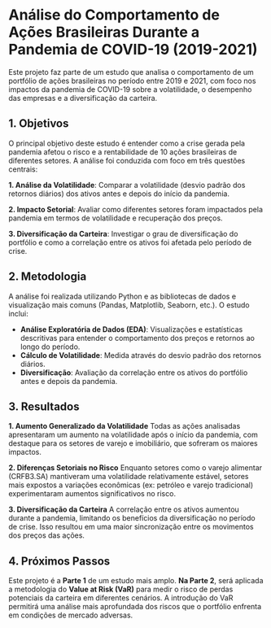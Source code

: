 # Análise do Comportamento de Ações Brasileiras Durante a Pandemia de COVID-19 (2019-2021)
Este projeto faz parte de um estudo que analisa o comportamento de um portfólio de ações brasileiras no período entre 2019 e 2021, com foco nos impactos da pandemia de COVID-19 sobre a volatilidade, o desempenho das empresas e a diversificação da carteira.

## 1. Objetivos
O principal objetivo deste estudo é entender como a crise gerada pela pandemia afetou o risco e a rentabilidade de 10 ações brasileiras de diferentes setores. A análise foi conduzida com foco em três questões centrais:

**1. Análise da Volatilidade**: Comparar a volatilidade (desvio padrão dos retornos diários) dos ativos antes e depois do início da pandemia.

**2. Impacto Setorial**: Avaliar como diferentes setores foram impactados pela pandemia em termos de volatilidade e recuperação dos preços.

**3. Diversificação da Carteira**: Investigar o grau de diversificação do portfólio e como a correlação entre os ativos foi afetada pelo período de crise.

## 2. Metodologia
A análise foi realizada utilizando Python e as bibliotecas de dados e visualização mais comuns (Pandas, Matplotlib, Seaborn, etc.). O estudo inclui:

* **Análise Exploratória de Dados (EDA)**: Visualizações e estatísticas descritivas para entender o comportamento dos preços e retornos ao longo do período.
* **Cálculo de Volatilidade**: Medida através do desvio padrão dos retornos diários.
* **Diversificação**: Avaliação da correlação entre os ativos do portfólio antes e depois da pandemia.

## 3. Resultados
**1. Aumento Generalizado da Volatilidade**
Todas as ações analisadas apresentaram um aumento na volatilidade após o início da pandemia, com destaque para os setores de varejo e imobiliário, que sofreram os maiores impactos.

**2. Diferenças Setoriais no Risco**
Enquanto setores como o varejo alimentar (CRFB3.SA) mantiveram uma volatilidade relativamente estável, setores mais expostos a variações econômicas (ex: petróleo e varejo tradicional) experimentaram aumentos significativos no risco.

**3. Diversificação da Carteira**
A correlação entre os ativos aumentou durante a pandemia, limitando os benefícios da diversificação no período de crise. Isso resultou em uma maior sincronização entre os movimentos dos preços das ações.

## 4. Próximos Passos
Este projeto é a **Parte 1** de um estudo mais amplo. **Na Parte 2**, será aplicada a metodologia do **Value at Risk (VaR)** para medir o risco de perdas potenciais da carteira em diferentes cenários. A introdução do VaR permitirá uma análise mais aprofundada dos riscos que o portfólio enfrenta em condições de mercado adversas.
